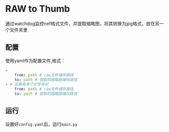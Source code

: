 # RAW to Thumb
通过watchdog监控nef格式文件，并提取缩略图，将其转换为jpg格式，放在另一个文件夹里

## 配置
使用yaml作为配置文件,格式：
```yaml
-
    from: path # raw文件储存路径
    to: path # 提取的缩略图储存路径
- # 如果有多个文件夹对
    from: path # raw文件储存路径
    to: path # 提取的缩略图储存路径
```

## 运行
设置好`config.yaml`后，运行`main.py`
